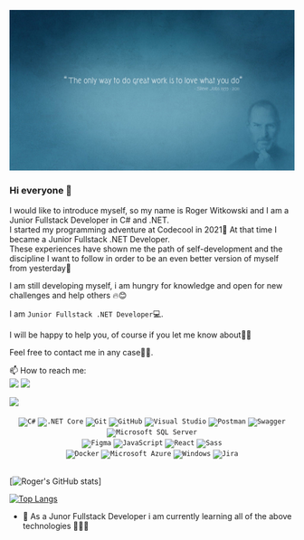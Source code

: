 ![RogerWitkowski_header](https://raw.githubusercontent.com/RogerWitkowski/RogerWitkowski/main/2481809.jpg)
### Hi everyone 👋

I would like to introduce myself, so my name is Roger Witkowski and I am a Junior Fullstack Developer in C# and .NET.<br/>
I started my programming adventure at Codecool in 2021🙂 At that time I became a Junior Fullstack .NET Developer.<br/>
These experiences have shown me the path of self-development and the discipline I want to follow in order to be an even better version 
of myself from yesterday🙂


I am still developing myself, i am hungry for knowledge and open for new challenges and help others 🔥😊
 

 
I am `Junior Fullstack .NET Developer`💻.

I will be happy to help you, of course if you let me know about🤙🙂

Feel free to contact me in any case🤙🙂.

 📫 How to reach me:
 <br/>
 [<img src="https://img.shields.io/badge/LinkedIn-0077B5?style=for-the-badge&logo=linkedin&logoColor=white">](https://www.linkedin.com/in/roger-witkowski-8122a224a/)
 [<img src="https://img.shields.io/badge/Gmail-D14836?style=for-the-badge&logo=gmail&logoColor=white">](mailto:witkowski.roger@gmail.com)

[![](https://komarev.com/ghpvc/?username=RogerWitkowski&color=000000)](https://github.com/RogerWitkowski?tab=repositories)
<br/>

<div align="center">
	<code><img height="50" src="https://user-images.githubusercontent.com/25181517/121405384-444d7300-c95d-11eb-959f-913020d3bf90.png" alt="C#" title="C#" /></code>
	<code><img height="50" src="https://user-images.githubusercontent.com/25181517/121405754-b4f48f80-c95d-11eb-8893-fc325bde617f.png" alt=".NET Core" title=".NET Core" /></code>	
	<code><img height="50" src="https://user-images.githubusercontent.com/25181517/117364277-fc4eb280-aebd-11eb-8769-a3583c6a2037.png" alt="Git" title="Git" /></code>
	<code><img height="50" src="https://user-images.githubusercontent.com/25181517/117364276-fc4eb280-aebd-11eb-92ba-8a6ef74b7313.png" alt="GitHub" title="GitHub" /></code>
	<code><img height="50" src="https://user-images.githubusercontent.com/25181517/182618272-390ab138-7b29-44a0-85a2-62633957d815.png" alt="Visual Studio" title="Visual Studio" /></code>
	<code><img height="50" src="https://user-images.githubusercontent.com/25181517/182618508-1b12183b-5398-48d2-92e7-ff0969a22624.png" alt="Postman" title="Postman" /></code>
	<code><img height="50" src="https://user-images.githubusercontent.com/25181517/186711335-a3729606-5a78-4496-9a36-06efcc74f800.png" alt="Swagger" title="Swagger" /></code>
	<code><img height="50" src="https://cdn-icons-png.flaticon.com/512/5968/5968364.png" alt="Microsoft SQL Server" title="Microsoft SQL Server" /></code><br/>
	<code><img height="50" src="https://user-images.githubusercontent.com/25181517/189715289-df3ee512-6eca-463f-a0f4-c10d94a06b2f.png" alt="Figma" title="Figma" /></code>
	<code><img height="50" src="https://user-images.githubusercontent.com/25181517/117447155-6a868a00-af3d-11eb-9cfe-245df15c9f3f.png" alt="JavaScript" title="JavaScript" /></code>
	<code><img height="50" src="https://user-images.githubusercontent.com/25181517/183897015-94a058a6-b86e-4e42-a37f-bf92061753e5.png" alt="React" title="React" /></code>
	<code><img height="50" src="https://user-images.githubusercontent.com/25181517/183577242-5081ea3b-7a3c-419b-9b81-014bf32e2e69.png" alt="Sass" title="Sass" /></code>	<br/>
	<code><img height="50" src="https://user-images.githubusercontent.com/25181517/117207330-263ba280-adf4-11eb-9b97-0ac5b40bc3be.png" alt="Docker" title="Docker" /></code>
	<code><img height="50" src="https://user-images.githubusercontent.com/25181517/183911544-95ad6ba7-09bf-4040-ac44-0adafedb9616.png" alt="Microsoft Azure" title="Microsoft Azure" /></code>
	<code><img height="50" src="https://user-images.githubusercontent.com/25181517/186884150-05e9ff6d-340e-4802-9533-2c3f02363ee3.png" alt="Windows" title="Windows" /></code>
	<code><img height="50" src="https://user-images.githubusercontent.com/25181517/183912952-83784e94-629d-4c34-a961-ae2ae795b662.png" alt="Jira" title="Jira" /></code>
</div>
<br/>

<!--[![Roger's GitHub stats](https://github-readme-stats.vercel.app/api?username=RogerWitkowski&count_private=true&show_icons=true&theme=tokyonight)](https://github.com/RogerWitkowski/github-readme-stats)-->

[![Roger's GitHub stats](https://github-readme-stats.vercel.app/api?username=RogerWitkowski&count_private=true&theme=tokyonight&show_icons=true)]


[![Top Langs](https://github-readme-stats.vercel.app/api/top-langs/?username=RogerWitkowski&theme=tokyonight)](https://github.com/RogerWitkowski?tab=repositories)


- 🌱 As a Junor Fullstack Developer i am currently learning all of the above technologies 💪💪💪
<!--
**RogerWitkowski/RogerWitkowski** is a ✨ _special_ ✨ repository because its `README.md` (this file) appears on your GitHub profile.

Here are some ideas to get you started:

- 🔭 I’m currently working on ...
- 🌱 I’m currently learning ...
- 👯 I’m looking to collaborate on ...
- 🤔 I’m looking for help with ...
- 💬 Ask me about ...
- 📫 How to reach me: ...
- 😄 Pronouns: ...
- ⚡ Fun fact: ...
-->
